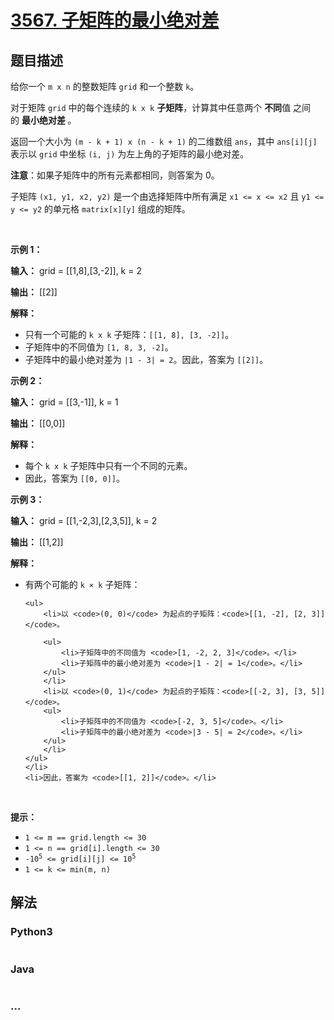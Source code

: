 # [3567. 子矩阵的最小绝对差](https://leetcode.cn/problems/minimum-absolute-difference-in-sliding-submatrix)

## 题目描述

<!-- 这里写题目描述 -->

<p>给你一个 <code>m x n</code> 的整数矩阵 <code>grid</code> 和一个整数 <code>k</code>。</p>

<p>对于矩阵 <code>grid</code> 中的每个连续的 <code>k x k</code> <strong>子矩阵</strong>，计算其中任意两个&nbsp;<strong>不同</strong>值 之间的&nbsp;<strong>最小绝对差&nbsp;</strong>。</p>

<p>返回一个大小为 <code>(m - k + 1) x (n - k + 1)</code> 的二维数组 <code>ans</code>，其中 <code>ans[i][j]</code> 表示以 <code>grid</code> 中坐标 <code>(i, j)</code> 为左上角的子矩阵的最小绝对差。</p>

<p><strong>注意</strong>：如果子矩阵中的所有元素都相同，则答案为 0。</p>

<p>子矩阵 <code>(x1, y1, x2, y2)</code> 是一个由选择矩阵中所有满足 <code>x1 &lt;= x &lt;= x2</code> 且 <code>y1 &lt;= y &lt;= y2</code> 的单元格 <code>matrix[x][y]</code> 组成的矩阵。</p>

<p>&nbsp;</p>

<p><strong class="example">示例 1：</strong></p>

<div class="example-block">
<p><strong>输入：</strong> <span class="example-io">grid = [[1,8],[3,-2]], k = 2</span></p>

<p><strong>输出：</strong> <span class="example-io">[[2]]</span></p>

<p><strong>解释：</strong></p>

<ul>
	<li>只有一个可能的 <code>k x k</code> 子矩阵：<code><span class="example-io">[[1, 8], [3, -2]]</span></code>。</li>
	<li>子矩阵中的不同值为 <code>[1, 8, 3, -2]</code>。</li>
	<li>子矩阵中的最小绝对差为 <code>|1 - 3| = 2</code>。因此，答案为 <code>[[2]]</code>。</li>
</ul>
</div>

<p><strong class="example">示例 2：</strong></p>

<div class="example-block">
<p><strong>输入：</strong> <span class="example-io">grid = [[3,-1]], k = 1</span></p>

<p><strong>输出：</strong> <span class="example-io">[[0,0]]</span></p>

<p><strong>解释：</strong></p>

<ul>
	<li>每个 <code>k x k</code> 子矩阵中只有一个不同的元素。</li>
	<li>因此，答案为 <code>[[0, 0]]</code>。</li>
</ul>
</div>

<p><strong class="example">示例 3：</strong></p>

<div class="example-block">
<p><strong>输入：</strong> <span class="example-io">grid = [[1,-2,3],[2,3,5]], k = 2</span></p>

<p><strong>输出：</strong> <span class="example-io">[[1,2]]</span></p>

<p><strong>解释：</strong></p>

<ul>
	<li>有两个可能的 <code>k × k</code> 子矩阵：

	<ul>
		<li>以 <code>(0, 0)</code> 为起点的子矩阵：<code>[[1, -2], [2, 3]]</code>。

		<ul>
			<li>子矩阵中的不同值为 <code>[1, -2, 2, 3]</code>。</li>
			<li>子矩阵中的最小绝对差为 <code>|1 - 2| = 1</code>。</li>
		</ul>
		</li>
		<li>以 <code>(0, 1)</code> 为起点的子矩阵：<code>[[-2, 3], [3, 5]]</code>。
		<ul>
			<li>子矩阵中的不同值为 <code>[-2, 3, 5]</code>。</li>
			<li>子矩阵中的最小绝对差为 <code>|3 - 5| = 2</code>。</li>
		</ul>
		</li>
	</ul>
	</li>
	<li>因此，答案为 <code>[[1, 2]]</code>。</li>
</ul>
</div>

<p>&nbsp;</p>

<p><strong>提示：</strong></p>

<ul>
	<li><code>1 &lt;= m == grid.length &lt;= 30</code></li>
	<li><code>1 &lt;= n == grid[i].length &lt;= 30</code></li>
	<li><code>-10<sup>5</sup> &lt;= grid[i][j] &lt;= 10<sup>5</sup></code></li>
	<li><code>1 &lt;= k &lt;= min(m, n)</code></li>
</ul>


## 解法

<!-- 这里可写通用的实现逻辑 -->

<!-- tabs:start -->

### **Python3**

<!-- 这里可写当前语言的特殊实现逻辑 -->

```python

```

### **Java**

<!-- 这里可写当前语言的特殊实现逻辑 -->

```java

```

### **...**

```

```

<!-- tabs:end -->
